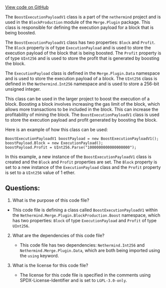 [View code on GitHub](https://github.com/nethermindeth/nethermind/Nethermind.Merge.Plugin/BlockProduction/Boost/BoostExecutionPayloadV1.cs)

The `BoostExecutionPayloadV1` class is a part of the `nethermind` project and is used in the `BlockProduction` module of the `Merge.Plugin` package. This class is responsible for defining the execution payload for a block that is being boosted. 

The `BoostExecutionPayloadV1` class has two properties: `Block` and `Profit`. The `Block` property is of type `ExecutionPayload` and is used to store the execution payload of the block that is being boosted. The `Profit` property is of type `UInt256` and is used to store the profit that is generated by boosting the block.

The `ExecutionPayload` class is defined in the `Merge.Plugin.Data` namespace and is used to store the execution payload of a block. The `UInt256` class is defined in the `Nethermind.Int256` namespace and is used to store a 256-bit unsigned integer.

This class can be used in the larger project to boost the execution of a block. Boosting a block involves increasing the gas limit of the block, which allows more transactions to be included in the block. This can increase the profitability of mining the block. The `BoostExecutionPayloadV1` class is used to store the execution payload and profit generated by boosting the block.

Here is an example of how this class can be used:

```
BoostExecutionPayloadV1 boostPayload = new BoostExecutionPayloadV1();
boostPayload.Block = new ExecutionPayload();
boostPayload.Profit = UInt256.Parse("1000000000000000000");
```

In this example, a new instance of the `BoostExecutionPayloadV1` class is created and the `Block` and `Profit` properties are set. The `Block` property is set to a new instance of the `ExecutionPayload` class and the `Profit` property is set to a `UInt256` value of 1 ether.
## Questions: 
 1. What is the purpose of this code file?
   - This code file is defining a class called `BoostExecutionPayloadV1` within the `Nethermind.Merge.Plugin.BlockProduction.Boost` namespace, which has two properties: `Block` of type `ExecutionPayload` and `Profit` of type `UInt256`.

2. What are the dependencies of this code file?
   - This code file has two dependencies: `Nethermind.Int256` and `Nethermind.Merge.Plugin.Data`, which are both being imported using the `using` keyword.

3. What is the license for this code file?
   - The license for this code file is specified in the comments using SPDX-License-Identifier and is set to `LGPL-3.0-only`.